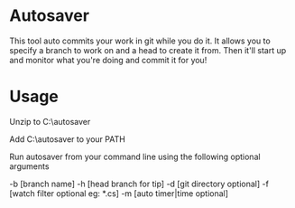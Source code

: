 Autosaver
=========

This tool auto commits your work in git while you do it.  It allows you to specify a branch to work on and a head to create it from.  Then it'll start up and monitor what you're doing and commit it for you!

Usage
=========
Unzip to C:\autosaver

Add C:\autosaver to your PATH

Run autosaver from your command line using the following optional arguments

-b [branch name] 
-h [head branch for tip] 
-d [git directory optional] 
-f [watch filter optional eg: *.cs] 
-m [auto timer|time optional]
